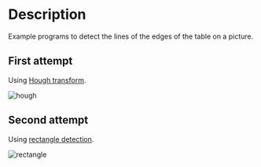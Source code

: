Description
===========
Example programs to detect the lines of the edges of the table on a picture.


First attempt
-------------
Using [Hough transform](http://docs.opencv.org/doc/tutorials/imgproc/imgtrans/hough_lines/hough_lines.html).

![hough](https://drive.google.com/uc?export=view&id=0B31-CIvNW1LdM3loc3lYWlg2SE0)


Second attempt
--------------
Using [rectangle detection](https://opencv-code.com/tutorials/detecting-simple-shapes-in-an-image/).

![rectangle](https://drive.google.com/uc?export=view&id=0B31-CIvNW1LdMVMzdzV6WER5TFE)


